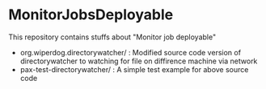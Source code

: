 MonitorJobsDeployable
=====================

This repository contains stuffs about "Monitor job deployable"

 - org.wiperdog.directorywatcher/ : Modified source code version of directorywatcher to watching for file on diffirence machine via network
 - pax-test-directorywatcher/ : A simple test example for above source code 